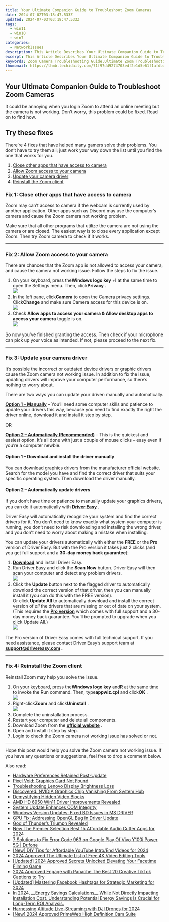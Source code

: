 ```yaml
---
title: Your Ultimate Companion Guide to Troubleshoot Zoom Cameras
date: 2024-07-02T03:18:47.533Z
updated: 2024-07-03T03:18:47.533Z
tags:
  - win11
  - win10
  - win7
categories:
  - NetworkIssues
description: This Article Describes Your Ultimate Companion Guide to Troubleshoot Zoom Cameras
excerpt: This Article Describes Your Ultimate Companion Guide to Troubleshoot Zoom Cameras
keywords: Zoom Camera Troubleshooting Guide,Ultimate Zoom Troubleshooting,How to Troubleshoot Zoom Cameras,Fix Common Zoom Camera Problems,Zoom Video Camera Solutions,Zoom Camera Issues and Fixes,Zoom Camera Troubleshooting Techniques
thumbnail: https://thmb.techidaily.com/71f97dd9274703edf2e1d5e61f1afdbaca75ab6c6c70ddf26d28f8e813f8a89f.jpg
---
```


## Your Ultimate Companion Guide to Troubleshoot Zoom Cameras

 It could be annoying when you login Zoom to attend an online meeting but the camera is not working. Don’t worry, this problem could be fixed. Read on to find how.

## Try these fixes

 There’re 4 fixes that have helped many gamers solve their problems. You don’t have to try them all; just work your way down the list until you find the one that works for you.

1. [Close other apps that have access to camera](#f1)
2. [Allow Zoom access to your camera](#f2)
3. [Update your camera driver](#f3)
4. [Reinstall the Zoom client](#f4)

### Fix 1: Close other apps that have access to camera

 Zoom may can’t access to camera if the webcam is currently used by another application. Other apps such as Discord may use the computer’s camera and cause the Zoom camera not working problem.

 Make sure that all other programs that utilize the camera are not using the camera or are closed. The easiest way is to close every application except Zoom. Then try Zoom camera to check if it works.

---

### Fix 2: Allow Zoom access to your camera

 There are chances that the Zoom app is not allowed to access your camera, and cause the camera not working issue. Follow the steps to fix the issue.

1. On your keyboard, press the**Windows logo key** +**I** at the same time to open the Settings menu. Then, click**Privacy** .  
![](https://images.drivereasy.com/wp-content/uploads/2020/10/privacy.jpg)
2. In the left pane, click**Camera** to open the Camera privacy settings. Click**Change** and make sure Camera access for this device is on.  
![](https://images.drivereasy.com/wp-content/uploads/2020/10/2020-10-22_15-58-26.jpg)
3. Check **Allow apps to access your camera & Allow desktop apps to access your camera** toggle is on.  
![](https://images.drivereasy.com/wp-content/uploads/2020/10/2020-10-22_16-45-31.jpg)

 So now you’ve finished granting the access. Then check if your microphone can pick up your voice as intended. If not, please proceed to the next fix.

---

### Fix 3: Update your camera driver

 It’s possible the incorrect or outdated device drivers or graphic drivers cause the Zoom camera not working issue. In addition to fix the issue, updating drivers will improve your computer performance, so there’s nothing to worry about.

 There are two ways you can update your driver: manually and automatically.

**[Option 1 – Manually](#op1)** – You’ll need some computer skills and patience to update your drivers this way, because you need to find exactly the right the driver online, download it and install it step by step.

OR

**[Option 2 – Automatically (Recommended)](#op2)**  – This is the quickest and easiest option. It’s all done with just a couple of mouse clicks – easy even if you’re a computer newbie.

#### **Option 1 –** **Download and install the driver manually**

 You can download graphics drivers from the manufacturer official website. Search for the model you have and find the correct driver that suits your specific operating system. Then download the driver manually.

#### **Option 2 – Automatically update drivers**

 If you don’t have time or patience to manually update your graphics drivers, you can do it automatically with **[Driver Easy](https://tools.techidaily.com/drivereasy/download/)**  .

 Driver Easy will automatically recognize your system and find the correct drivers for it. You don’t need to know exactly what system your computer is running, you don’t need to risk downloading and installing the wrong driver, and you don’t need to worry about making a mistake when installing.

 You can update your drivers automatically with either the **FREE** or the **Pro** version of Driver Easy. But with the Pro version it takes just 2 clicks (and you get full support and a **30-day money back guarantee**):

1. **[Download](https://tools.techidaily.com/drivereasy/download/)**  and install Driver Easy.
2. Run Driver Easy and click the **Scan Now** button. Driver Easy will then scan your computer and detect any problem drivers.  
![](https://images.drivereasy.com/wp-content/uploads/2019/08/NVIDIA-18.jpg)
3. Click the **Update**  button next to the flagged driver to automatically download the correct version of that driver, then you can manually install it (you can do this with the FREE version).  
 Or click **Update All** to automatically download and install the correct version of _all_ the drivers that are missing or out of date on your system. (This requires the **[Pro version](https://tools.techidaily.com/drivereasy/download/)**  which comes with full support and a 30-day money back guarantee. You’ll be prompted to upgrade when you click Update All.)  
![](https://images.drivereasy.com/wp-content/uploads/2019/08/NVIDIA-Geoforce.jpg)

 The Pro version of Driver Easy comes with full technical support. If you need assistance, please contact Driver Easy’s support team at **[support@drivereasy.com](mailto:support@drivereasy.com) .**

---

### Fix 4: Reinstall the Zoom client

Reinstall Zoom may help you solve the issue.

1. On your keyboard, press the**Windows logo key** and**R** at the same time to invoke the Run command. Then, type**appwiz.cpl** and click**OK** .  
![](https://images.drivereasy.com/wp-content/uploads/2019/09/appwiz-cpl.png)
2. Right-click**Zoom** and click**Uninstall** .  
![](https://images.drivereasy.com/wp-content/uploads/2020/09/6-2-1.jpg)
3. Complete the uninstallation process.
4. Restart your computer and delete all components.
5. Download Zoom from the **[official website](https://zoom.us/download)**  .
6. Open and install it step by step.
7. Login to check the Zoom camera not working issue has solved or not.

---

 Hope this post would help you solve the Zoom camera not working issue. If you have any questions or suggestions, feel free to drop a comment below.

<ins class="adsbygoogle"
     style="display:block"
     data-ad-format="autorelaxed"
     data-ad-client="ca-pub-7571918770474297"
     data-ad-slot="1223367746"></ins>



<ins class="adsbygoogle"
     style="display:block"
     data-ad-client="ca-pub-7571918770474297"
     data-ad-slot="8358498916"
     data-ad-format="auto"
     data-full-width-responsive="true"></ins>

<span class="atpl-alsoreadstyle">Also read:</span>
<div><ul>
<li><a href="https://network-issues.techidaily.com/hardware-preferences-retained-post-update/"><u>Hardware Preferences Retained Post-Update</u></a></li>
<li><a href="https://network-issues.techidaily.com/pixel-void-graphics-card-not-found/"><u>Pixel Void: Graphics Card Not Found</u></a></li>
<li><a href="https://network-issues.techidaily.com/troubleshooting-lenovo-display-brightness-loss/"><u>Troubleshooting Lenovo Display Brightness Loss</u></a></li>
<li><a href="https://network-issues.techidaily.com/discovered-nvidia-graphics-chip-vanishing-from-system-hub/"><u>Discovered: NVIDIA Graphics Chip Vanishing From System Hub</u></a></li>
<li><a href="https://network-issues.techidaily.com/demystifying-hidden-video-blocks/"><u>Demystifying Hidden Video Blocks</u></a></li>
<li><a href="https://network-issues.techidaily.com/amd-hd-6950-win11-driver-improvements-revealed/"><u>AMD HD 6950 Win11 Driver Improvements Revealed</u></a></li>
<li><a href="https://network-issues.techidaily.com/system-update-enhances-com-integrity/"><u>System Update Enhances COM Integrity</u></a></li>
<li><a href="https://network-issues.techidaily.com/windows-version-updates-fixed-bd-issues-in-ms-driver/"><u>Windows Version Updates: Fixed BD Issues in MS DRIVER</u></a></li>
<li><a href="https://network-issues.techidaily.com/gpu-fix-addressing-opengl-bug-in-driver-update/"><u>GPU Fix: Addressing OpenGL Bug in Driver Update</u></a></li>
<li><a href="https://network-issues.techidaily.com/god-of-thunders-triumph-revealed/"><u>God of Thunder’s Triumph Revealed</u></a></li>
<li><a href="https://audio-shaping.techidaily.com/new-the-premier-selection-best-15-affordable-audio-cutter-apps-for-2024/"><u>New The Premier Selection Best 15 Affordable Audio Cutter Apps for 2024</u></a></li>
<li><a href="https://howto.techidaily.com/7-solutions-to-fix-error-code-963-on-google-play-of-vivo-y100i-power-5g-drfone-by-drfone-fix-android-problems-fix-android-problems/"><u>7 Solutions to Fix Error Code 963 on Google Play Of Vivo Y100i Power 5G | Dr.fone</u></a></li>
<li><a href="https://facebook-video-share.techidaily.com/new-diy-tips-for-affordable-youtube-introend-videos-for-2024/"><u>[New] DIY Tips for Affordable YouTube Intro/End Videos for 2024</u></a></li>
<li><a href="https://smart-video-editing.techidaily.com/2024-approved-the-ultimate-list-of-free-4k-video-editing-tools/"><u>2024 Approved The Ultimate List of Free 4K Video Editing Tools</u></a></li>
<li><a href="https://digital-screen-recording.techidaily.com/updated-2024-approved-secrets-unlocked-elevating-your-facetime-filming-game/"><u>[Updated] 2024 Approved  Secrets Unlocked  Elevating Your Facetime Filming Game</u></a></li>
<li><a href="https://tiktok-video-recordings.techidaily.com/2024-approved-engage-with-panache-the-best-20-creative-tiktok-captions-to-try/"><u>2024 Approved  Engage with Panache  The Best 20 Creative TikTok Captions to Try</u></a></li>
<li><a href="https://facebook-video-content.techidaily.com/updated-mastering-facebook-hashtags-for-strategic-marketing-for-2024/"><u>[Updated] Mastering Facebook Hashtags for Strategic Marketing for 2024</u></a></li>
<li><a href="https://facebook-video-footage.techidaily.com/in-2024-energy-savings-calculations-while-not-directly-impacting-installation-cost-understanding-potential-energy-savings-is-crucial-for-long-term-roi-analy/"><u>In 2024, __Energy Savings Calculations__  While Not Directly Impacting Installation Cost, Understanding Potential Energy Savings Is Crucial for Long-Term ROI Analysis.</u></a></li>
<li><a href="https://facebook-video-content.techidaily.com/harnessing-altitude-live-streaming-with-dji-drones-for-2024/"><u>Harnessing Altitude  Live-Streaming with DJI Drones for 2024</u></a></li>
<li><a href="https://video-screen-grab.techidaily.com/new-2024-approved-primeweb-high-definition-cam-suite/"><u>[New] 2024 Approved  PrimeWeb High Definition Cam Suite</u></a></li>
</ul></div>
